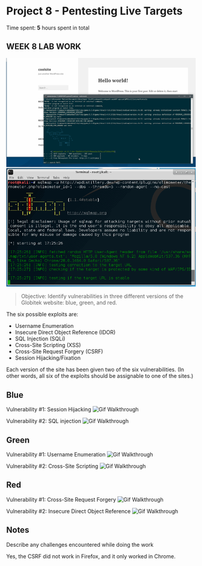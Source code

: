 # Project 8 - Pentesting Live Targets

Time spent: **5** hours spent in total

## WEEK 8 LAB WORK

<img src='lab01.gif' title='Gif Walkthrough' width='' alt='Gif Walkthrough' />

<img src='lab02.gif' title='Gif Walkthrough' width='' alt='Gif Walkthrough' />

> Objective: Identify vulnerabilities in three different versions of the Globitek website: blue, green, and red.

The six possible exploits are:
* Username Enumeration
* Insecure Direct Object Reference (IDOR)
* SQL Injection (SQLi)
* Cross-Site Scripting (XSS)
* Cross-Site Request Forgery (CSRF)
* Session Hijacking/Fixation

Each version of the site has been given two of the six vulnerabilities. (In other words, all six of the exploits should be assignable to one of the sites.)

## Blue

Vulnerability #1: Session Hijacking
<img src='http://i.imgur.com/j6DY80S.gif' title='Gif Walkthrough' width='' alt='Gif Walkthrough' />

Vulnerability #2: SQL injection
<img src='http://i.imgur.com/baLUMNL.gif' title='Gif Walkthrough' width='' alt='Gif Walkthrough' />


## Green

Vulnerability #1: Username Enumeration
<img src='http://i.imgur.com/pwc0CVU.gif' title='Gif Walkthrough' width='' alt='Gif Walkthrough' />

Vulnerability #2: Cross-Site Scripting
<img src='http://i.imgur.com/6PQp7RB.gif' title='Gif Walkthrough' width='' alt='Gif Walkthrough' />


## Red

Vulnerability #1: Cross-Site Request Forgery
<img src='http://i.imgur.com/72lgpLH.gif' title='Gif Walkthrough' width='' alt='Gif Walkthrough' />

Vulnerability #2: Insecure Direct Object Reference
<img src='http://i.imgur.com/fwuGkcj.gif' title='Gif Walkthrough' width='' alt='Gif Walkthrough' />


## Notes

Describe any challenges encountered while doing the work

Yes, the CSRF did not work in Firefox, and it only worked in Chrome.
